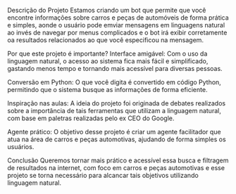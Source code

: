 Descrição do Projeto
Estamos criando um bot que permite que você encontre informações sobre carros e peças de automóveis de forma prática e simples, aonde o usuário pode emviar mensagens em linguagens natural ao invés de navegar por menus complicados e o bot irá exibir corretamente oa resultados relacionados ao que você especificou na mensagem.

Por que este projeto é importante?
Interface amigável: Com o uso da linguagem natural, o acesso ao sistema fica mais fácil e simplificado, gastando menos tempo e tornando mais acessível para diversas pessoas.

Conversão em Python: O que você digita é convertido em código Python, permitindo que o sistema busque as informações de forma eficiente.

Inspiração nas aulas: A ideia do projeto foi originada de debates realizados sobre a importância de tais ferramentas que utilizam a linguagem natural, com base em paletras realizadas pelo ex CEO do Google.

Agente prático: O objetivo desse projeto é criar um agente facilitador que atua na área de carros e peças automotivas, ajudando de forma simples os usuários.

Conclusão
Queremos tornar mais prático e acessível essa busca e filtragem de resultados na internet, com foco em carros e peças automotivas e esse projeto se torna necessário para alcancar tais objetivos utilizando linguagem natural.
